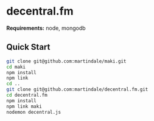 decentral.fm
============

**Requirements:** node, mongodb

## Quick Start

```bash
git clone git@github.com:martindale/maki.git
cd maki
npm install
npm link
cd ..
git clone git@github.com:martindale/decentral.fm.git
cd decentral.fm
npm install
npm link maki
nodemon decentral.js
```
